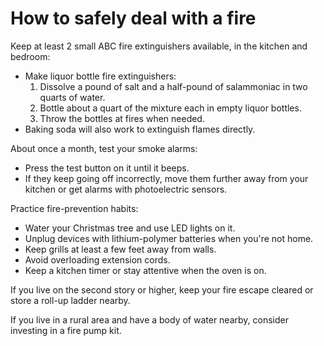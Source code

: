 
# How to safely deal with a fire

Keep at least 2 small ABC fire extinguishers available, in the kitchen and bedroom:

- Make liquor bottle fire extinguishers:
  1. Dissolve a pound of salt and a half-pound of salammoniac in two quarts of water.
  2. Bottle about a quart of the mixture each in empty liquor bottles.
  3. Throw the bottles at fires when needed.
- Baking soda will also work to extinguish flames directly.

About once a month, test your smoke alarms:

- Press the test button on it until it beeps.
- If they keep going off incorrectly, move them further away from your kitchen or get alarms with photoelectric sensors.

Practice fire-prevention habits:

- Water your Christmas tree and use LED lights on it.
- Unplug devices with lithium-polymer batteries when you're not home.
- Keep grills at least a few feet away from walls.
- Avoid overloading extension cords.
- Keep a kitchen timer or stay attentive when the oven is on.

If you live on the second story or higher, keep your fire escape cleared or store a roll-up ladder nearby.

If you live in a rural area and have a body of water nearby, consider investing in a fire pump kit.
